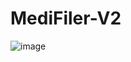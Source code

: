 # MediFiler-V2
![image](https://user-images.githubusercontent.com/32343843/236165980-fa53ad66-7dc0-4a42-9648-9f54381f112e.png)
